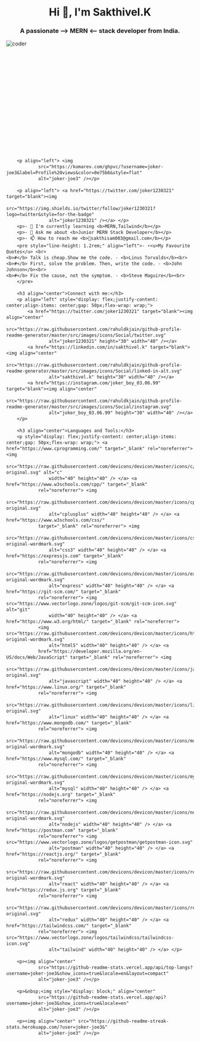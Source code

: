 <h1 align="center">Hi 👋, I'm Sakthivel.K</h1>
<h3 align="center">A passionate --> MERN <-- stack developer from India.</h3>
        <p style="display: flex;justify-content: center;
align-items: center; width: 100%; height: 300px;"><img style="height:100%; width: 100%;object-fit: contain;"
                src="https://camo.githubusercontent.com/e20822b4282c07ffd010cd05f855a6561d3b62358ca9e607e4901288dd748fcb/68747470733a2f2f63646e2e6472696262626c652e636f6d2f75736572732f323133313939332f73637265656e73686f74732f343934383733362f74686f75676874776f726b732d6769665f6472696262626c652e676966"
                alt="coder"></p>

        <p align="left"> <img
                src="https://komarev.com/ghpvc/?username=joker-joe3&label=Profile%20views&color=0e75b6&style=flat"
                alt="joker-joe3" /></p>

        <p align="left"> <a href="https://twitter.com/joker1230321" target="blank"><img
                    src="https://img.shields.io/twitter/follow/joker1230321?logo=twitter&style=for-the-badge"
                    alt="joker1230321" /></a> </p>
        <p>- 🌱 I'm currently learning <b>MERN,Tailwind</b></p>
        <p>- 💬 Ask me about <b>Junior MERN Stack Developer</b></p>
        <p>- 📫 How to reach me <b>📧sakthisam003@gmail.com</b></p>
        <pre style="line-height: 1.2rem;" align="left">- ⚡<u>My Favourite Quotes</u> <br>
    <b>#</b> Talk is cheap.Show me the code. - <b>Linus Torvalds</b><br>
    <b>#</b> First, solve the problem. Then, write the code. - <b>John Johnson</b><br>
    <b>#</b> Fix the cause, not the symptom. - <b>Steve Maguire</b><br>
        </pre>

        <h3 align="center">Connect with me:</h3>
        <p align="left" style="display: flex;justify-content: center;align-items: center;gap: 50px;flex-wrap: wrap;">
            <a href="https://twitter.com/joker1230321" target="blank"><img align="center"
                    src="https://raw.githubusercontent.com/rahuldkjain/github-profile-readme-generator/master/src/images/icons/Social/twitter.svg"
                    alt="joker1230321" height="30" width="40" /></a>
            <a href="https://linkedin.com/in/sakthivel.k" target="blank"><img align="center"
                    src="https://raw.githubusercontent.com/rahuldkjain/github-profile-readme-generator/master/src/images/icons/Social/linked-in-alt.svg"
                    alt="sakthivel.k" height="30" width="40" /></a>
            <a href="https://instagram.com/joker_boy_03.06.99" target="blank"><img align="center"
                    src="https://raw.githubusercontent.com/rahuldkjain/github-profile-readme-generator/master/src/images/icons/Social/instagram.svg"
                    alt="joker_boy_03.06.99" height="30" width="40" /></a>
        </p>

        <h3 align="center">Languages and Tools:</h3>
        <p style="display: flex;justify-content: center;align-items: center;gap: 50px;flex-wrap: wrap;"> <a href="https://www.cprogramming.com/" target="_blank" rel="noreferrer"> <img
                    src="https://raw.githubusercontent.com/devicons/devicon/master/icons/c/c-original.svg" alt="c"
                    width="40" height="40" /> </a> <a href="https://www.w3schools.com/cpp/" target="_blank"
                rel="noreferrer"> <img
                    src="https://raw.githubusercontent.com/devicons/devicon/master/icons/cplusplus/cplusplus-original.svg"
                    alt="cplusplus" width="40" height="40" /> </a> <a href="https://www.w3schools.com/css/"
                target="_blank" rel="noreferrer"> <img
                    src="https://raw.githubusercontent.com/devicons/devicon/master/icons/css3/css3-original-wordmark.svg"
                    alt="css3" width="40" height="40" /> </a> <a href="https://expressjs.com" target="_blank"
                rel="noreferrer"> <img
                    src="https://raw.githubusercontent.com/devicons/devicon/master/icons/express/express-original-wordmark.svg"
                    alt="express" width="40" height="40" /> </a> <a href="https://git-scm.com/" target="_blank"
                rel="noreferrer"> <img src="https://www.vectorlogo.zone/logos/git-scm/git-scm-icon.svg" alt="git"
                    width="40" height="40" /> </a> <a href="https://www.w3.org/html/" target="_blank" rel="noreferrer">
                <img src="https://raw.githubusercontent.com/devicons/devicon/master/icons/html5/html5-original-wordmark.svg"
                    alt="html5" width="40" height="40" /> </a> <a
                href="https://developer.mozilla.org/en-US/docs/Web/JavaScript" target="_blank" rel="noreferrer"> <img
                    src="https://raw.githubusercontent.com/devicons/devicon/master/icons/javascript/javascript-original.svg"
                    alt="javascript" width="40" height="40" /> </a> <a href="https://www.linux.org/" target="_blank"
                rel="noreferrer"> <img
                    src="https://raw.githubusercontent.com/devicons/devicon/master/icons/linux/linux-original.svg"
                    alt="linux" width="40" height="40" /> </a> <a href="https://www.mongodb.com/" target="_blank"
                rel="noreferrer"> <img
                    src="https://raw.githubusercontent.com/devicons/devicon/master/icons/mongodb/mongodb-original-wordmark.svg"
                    alt="mongodb" width="40" height="40" /> </a> <a href="https://www.mysql.com/" target="_blank"
                rel="noreferrer"> <img
                    src="https://raw.githubusercontent.com/devicons/devicon/master/icons/mysql/mysql-original-wordmark.svg"
                    alt="mysql" width="40" height="40" /> </a> <a href="https://nodejs.org" target="_blank"
                rel="noreferrer"> <img
                    src="https://raw.githubusercontent.com/devicons/devicon/master/icons/nodejs/nodejs-original-wordmark.svg"
                    alt="nodejs" width="40" height="40" /> </a> <a href="https://postman.com" target="_blank"
                rel="noreferrer"> <img src="https://www.vectorlogo.zone/logos/getpostman/getpostman-icon.svg"
                    alt="postman" width="40" height="40" /> </a> <a href="https://reactjs.org/" target="_blank"
                rel="noreferrer"> <img
                    src="https://raw.githubusercontent.com/devicons/devicon/master/icons/react/react-original-wordmark.svg"
                    alt="react" width="40" height="40" /> </a> <a href="https://redux.js.org" target="_blank"
                rel="noreferrer"> <img
                    src="https://raw.githubusercontent.com/devicons/devicon/master/icons/redux/redux-original.svg"
                    alt="redux" width="40" height="40" /> </a> <a href="https://tailwindcss.com/" target="_blank"
                rel="noreferrer"> <img src="https://www.vectorlogo.zone/logos/tailwindcss/tailwindcss-icon.svg"
                    alt="tailwind" width="40" height="40" /> </a> </p>

        <p><img align="center"
                src="https://github-readme-stats.vercel.app/api/top-langs?username=joker-joe3&show_icons=true&locale=en&layout=compact"
                alt="joker-joe3" /></p>

        <p>&nbsp;<img style="display: block;" align="center"
                src="https://github-readme-stats.vercel.app/api?username=joker-joe3&show_icons=true&locale=en"
                alt="joker-joe3" /></p>

        <p><img align="center" src="https://github-readme-streak-stats.herokuapp.com/?user=joker-joe3&"
                alt="joker-joe3" /></p>

